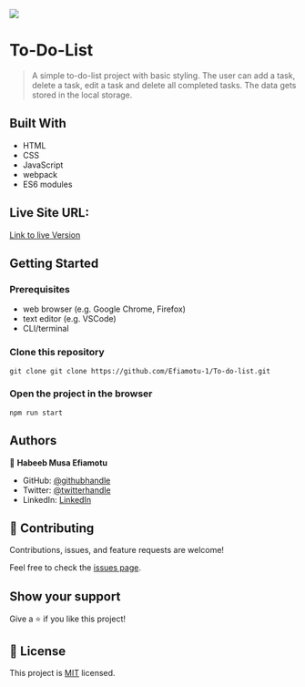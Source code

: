 ![](https://img.shields.io/badge/Microverse-blueviolet)

# To-Do-List

> A simple to-do-list project with basic styling. The user can add a task, delete a task, edit a task and delete all completed tasks.
> The data gets stored in the local storage.


## Built With

- HTML
- CSS
- JavaScript
- webpack
- ES6 modules

## Live Site URL: 
[Link to live Version](https://efiamotu-1.github.io/To-do-list/dist/)
## Getting Started


### Prerequisites
- web browser (e.g. Google Chrome, Firefox)
- text editor (e.g. VSCode)
- CLI/terminal

### Clone this repository

```
git clone git clone https://github.com/Efiamotu-1/To-do-list.git
```
### Open the project in the browser

```
npm run start
```


## Authors

👤 **Habeeb Musa Efiamotu**

- GitHub: [@githubhandle](https://github.com/Efiamotu-1)
- Twitter: [@twitterhandle](https://twitter.com/EFYAMOTU)
- LinkedIn: [LinkedIn](https://www.linkedin.com/in/musa-habeeb/)



## 🤝 Contributing

Contributions, issues, and feature requests are welcome!

Feel free to check the [issues page](../../issues/).

## Show your support

Give a ⭐️ if you like this project!


## 📝 License

This project is [MIT](./MIT.md) licensed.
